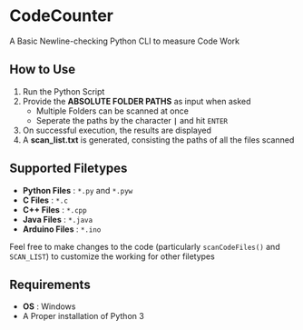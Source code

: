 # CodeCounter
A Basic Newline-checking Python CLI to measure Code Work

## How to Use

1. Run the Python Script
2. Provide the **ABSOLUTE FOLDER PATHS** as input when asked 
    - Multiple Folders can be scanned at once
    - Seperate the paths by the character **`|`** and hit `ENTER`
3. On successful execution, the results are displayed
4. A **scan_list.txt** is generated, consisting the paths of all the files scanned

## Supported Filetypes

- **Python Files** : `*.py` and `*.pyw`
- **C Files** : `*.c`
- **C++ Files** : `*.cpp`
- **Java Files** : `*.java`
- **Arduino Files** : `*.ino`

Feel free to make changes to the code (particularly `scanCodeFiles()` and `SCAN_LIST`) to customize the working for other filetypes

## Requirements

- **OS** : Windows
- A Proper installation of Python 3
